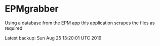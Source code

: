 # EPMgrabber
Using a database from the EPM app this application scrapes the files as required


Latest backup: Sun Aug 25 13:20:01 UTC 2019
